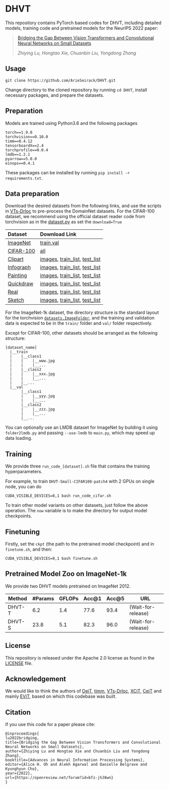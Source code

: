 # DHVT

This repository contains PyTorch based codes for DHVT, including detailed models, training code and pretrained models for the NeurIPS 2022 paper:
> [Bridging the Gap Between Vision Transformers and Convolutional Neural Networks on Small Datasets](https://arxiv.org/abs/2210.05958)
> 
> _Zhiying Lu, Hongtao Xie, Chuanbin Liu, Yongdong Zhang_

## Usage

```
git clone https://github.com/ArieSeirack/DHVT.git
```
Change directory to the cloned repository by running `cd DHVT`, install necessary packages, and prepare the datasets.

## Preparation
Models are trained using Python3.6 and the following packages
```
torch==1.9.0
torchvision==0.10.0
timm==0.4.12
tensorboardX==2.4
torchprofile==0.0.4
lmdb==1.2.1
pyarrow==5.0.0
einops==0.4.1
```
These packages can be installed by running `pip install -r requirements.txt`.


## Data preparation
Download the desired datasets from the following links, and use the scripts in [VTs-Drloc](https://github.com/yhlleo/VTs-Drloc/tree/master/scripts) to pre-process the DomainNet datasets. For the CIFAR-100 dataset, we recommend using the official dataset reader code from torchvision as in the [dataset.py](https://github.com/ArieSeirack/DHVT/blob/main/datasets.py) as set the `download=True`

|Dataset|Download Link|
|:-----|:-----|
|[ImageNet](https://www.image-net.org/)|[train](http://www.image-net.org/data/ILSVRC/2012/ILSVRC2012_img_train.tar),[val](http://www.image-net.org/data/ILSVRC/2012/ILSVRC2012_img_val.tar)|
|[CIFAR-100](https://www.cs.toronto.edu/~kriz/cifar.html)|[all](https://www.cs.toronto.edu/~kriz/cifar-100-python.tar.gz)|
|[Clipart](http://ai.bu.edu/M3SDA/)|[images](http://csr.bu.edu/ftp/visda/2019/multi-source/groundtruth/clipart.zip), [train_list](http://csr.bu.edu/ftp/visda/2019/multi-source/domainnet/txt/clipart_train.txt), [test_list](http://csr.bu.edu/ftp/visda/2019/multi-source/domainnet/txt/clipart_test.txt)|
|[Infograph](http://ai.bu.edu/M3SDA/)|[images](http://csr.bu.edu/ftp/visda/2019/multi-source/infograph.zip), [train_list](http://csr.bu.edu/ftp/visda/2019/multi-source/domainnet/txt/infograph_train.txt), [test_list](http://csr.bu.edu/ftp/visda/2019/multi-source/domainnet/txt/infograph_test.txt)|
|[Painting](http://ai.bu.edu/M3SDA/)|[images](http://csr.bu.edu/ftp/visda/2019/multi-source/groundtruth/painting.zip), [train_list](http://csr.bu.edu/ftp/visda/2019/multi-source/domainnet/txt/painting_train.txt), [test_list](http://csr.bu.edu/ftp/visda/2019/multi-source/domainnet/txt/painting_test.txt)|
|[Quickdraw](http://ai.bu.edu/M3SDA/)|[images](http://csr.bu.edu/ftp/visda/2019/multi-source/quickdraw.zip), [train_list](http://csr.bu.edu/ftp/visda/2019/multi-source/domainnet/txt/quickdraw_train.txt), [test_list](http://csr.bu.edu/ftp/visda/2019/multi-source/domainnet/txt/quickdraw_test.txt)|
|[Real](http://ai.bu.edu/M3SDA/)|[images](http://csr.bu.edu/ftp/visda/2019/multi-source/real.zip), [train_list](http://csr.bu.edu/ftp/visda/2019/multi-source/domainnet/txt/real_train.txt), [test_list](http://csr.bu.edu/ftp/visda/2019/multi-source/domainnet/txt/real_test.txt)|
|[Sketch](http://ai.bu.edu/M3SDA/)|[images](http://csr.bu.edu/ftp/visda/2019/multi-source/sketch.zip), [train_list](http://csr.bu.edu/ftp/visda/2019/multi-source/domainnet/txt/sketch_train.txt), [test_list](http://csr.bu.edu/ftp/visda/2019/multi-source/domainnet/txt/sketch_test.txt)|

For the ImageNet-1k dataset, the directory structure is the standard layout for the torchvision [`datasets.ImageFolder`](https://pytorch.org/docs/stable/torchvision/datasets.html#imagefolder), and the training and validation data is expected to be in the `train/` folder and `val/` folder respectively.

Except for CIFAR-100, other datasets should be arranged as the following structure:
```
[dataset_name]
  |__train
  |    |__class1
  |    |    |__www.jpg
  |    |    |__...
  |    |__class2
  |    |    |__xxx.jpg
  |    |    |__...
  |    |__...
  |__val
       |__class1
       |    |__yyy.jpg
       |    |__...
       |__class2
       |    |__zzz.jpg
       |    |__...
       |__...
```
You can optionally use an LMDB dataset for ImageNet by building it using `folder2lmdb.py` and passing `--use-lmdb` to `main.py`, which may speed up data loading.


## Training
We provide three `run_code_[dataset].sh` file that contains the training hyperparameters.

For example, to train `DHVT-Small-CIFAR100-patch4` with 2 GPUs on single node, you can do 
```
CUDA_VISIBLE_DEVICES=0,1 bash run_code_cifar.sh
```

To train other model variants on other datasets, just follow the above operation. The `now` variable is to make the directory for output model checkpoints.


## Finetuning
Firstly, set the `ckpt` (the path to the pretrained model checkpoint) and in `finetune.sh`, and then:

```
CUDA_VISIBLE_DEVICES=0,1 bash finetune.sh
```

## Pretrained Model Zoo on ImageNet-1k

We provide two DHVT models pretrained on ImageNet 2012.

| Method | #Params | GFLOPs| Acc@1 | Acc@5 | URL |
| --- | --- | --- | --- | --- | --- |
| DHVT-T | 6.2 | 1.4 | 77.6 | 93.4 | (Wait-for-release) |
| DHVT-S | 23.8 | 5.1 | 82.3 | 96.0 | (Wait-for-release) |

## License
This repository is released under the Apache 2.0 license as found in the [LICENSE](LICENSE) file.

## Acknowledgement
We would like to think the authors of [DeiT](https://github.com/facebookresearch/deit), [timm](https://github.com/rwightman/pytorch-image-models), [VTs-Drloc](https://github.com/yhlleo/VTs-Drloc), [XCiT](https://github.com/facebookresearch/xcit), [CeiT](https://github.com/coeusguo/ceit) and mainly [EViT](https://github.com/youweiliang/evit), based on which this codebase was built.

## Citation
If you use this code for a paper please cite:

```
@inproceedings{
lu2022bridging,
title={Bridging the Gap Between Vision Transformers and Convolutional Neural Networks on Small Datasets},
author={Zhiying Lu and Hongtao Xie and Chuanbin Liu and Yongdong Zhang},
booktitle={Advances in Neural Information Processing Systems},
editor={Alice H. Oh and Alekh Agarwal and Danielle Belgrave and Kyunghyun Cho},
year={2022},
url={https://openreview.net/forum?id=bfz-jhJ8wn}
}
```
